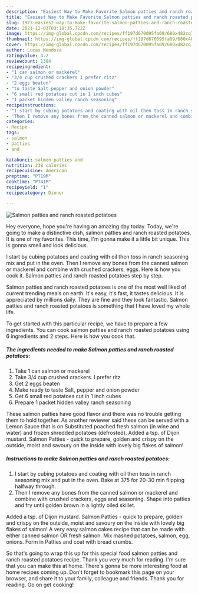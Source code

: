 ```yaml
---
description: "Easiest Way to Make Favorite Salmon patties and ranch roasted potatoes"
title: "Easiest Way to Make Favorite Salmon patties and ranch roasted potatoes"
slug: 1973-easiest-way-to-make-favorite-salmon-patties-and-ranch-roasted-potatoes
date: 2021-12-03T03:18:35.722Z
image: https://img-global.cpcdn.com/recipes/ff197d670095fa09/680x482cq70/salmon-patties-and-ranch-roasted-potatoes-recipe-main-photo.jpg
thumbnail: https://img-global.cpcdn.com/recipes/ff197d670095fa09/680x482cq70/salmon-patties-and-ranch-roasted-potatoes-recipe-main-photo.jpg
cover: https://img-global.cpcdn.com/recipes/ff197d670095fa09/680x482cq70/salmon-patties-and-ranch-roasted-potatoes-recipe-main-photo.jpg
author: Lucas Mendoza
ratingvalue: 4.2
reviewcount: 1384
recipeingredient:
- "1 can salmon or mackerel"
- "3/4 cup crushed crackers I prefer ritz"
- "2 eggs beaten"
- "to taste Salt pepper and onion powder"
- "6 small red potatoes cut in 1 inch cubes"
- "1 packet hidden valley ranch seasoning"
recipeinstructions:
- "I start by cubing potatoes and coating with oil then toss in ranch seasoning mix and put in the oven. Bake at 375 for 20-30 min flipping halfway through."
- "Then I remove any bones from the canned salmon or mackerel and combine with crushed crackers, eggs and seasoning. Shape into patties and fry until golden brown in a lightly oiled skillet."
categories:
- Recipe
tags:
- salmon
- patties
- and

katakunci: salmon patties and 
nutrition: 238 calories
recipecuisine: American
preptime: "PT19M"
cooktime: "PT41M"
recipeyield: "1"
recipecategory: Dinner

---
```



![Salmon patties and ranch roasted potatoes](https://img-global.cpcdn.com/recipes/ff197d670095fa09/680x482cq70/salmon-patties-and-ranch-roasted-potatoes-recipe-main-photo.jpg)

Hey everyone, hope you're having an amazing day today. Today, we're going to make a distinctive dish, salmon patties and ranch roasted potatoes. It is one of my favorites. This time, I'm gonna make it a little bit unique. This is gonna smell and look delicious.

I start by cubing potatoes and coating with oil then toss in ranch seasoning mix and put in the oven. Then I remove any bones from the canned salmon or mackerel and combine with crushed crackers, eggs. Here is how you cook it. Salmon patties and ranch roasted potatoes step by step.

Salmon patties and ranch roasted potatoes is one of the most well liked of current trending meals on earth. It's easy, it's fast, it tastes delicious. It is appreciated by millions daily. They are fine and they look fantastic. Salmon patties and ranch roasted potatoes is something that I have loved my whole life.


To get started with this particular recipe, we have to prepare a few ingredients. You can cook salmon patties and ranch roasted potatoes using 6 ingredients and 2 steps. Here is how you cook that.

<!--inarticleads1-->

##### The ingredients needed to make Salmon patties and ranch roasted potatoes:

1. Take 1 can salmon or mackerel
1. Take 3/4 cup crushed crackers. I prefer ritz
1. Get 2 eggs beaten
1. Make ready to taste Salt, pepper and onion powder
1. Get 6 small red potatoes cut in 1 inch cubes
1. Prepare 1 packet hidden valley ranch seasoning


These salmon patties have good flavor and there was no trouble getting them to hold together. As another reviewer said these can be served with a Lemon Sauce that is on Substituted poached fresh salmon (in wine and water) and frozen shredded potatoes (defrosted). Added a tsp. of Dijon mustard. Salmon Patties - quick to prepare, golden and crispy on the outside, moist and savoury on the inside with lovely big flakes of salmon! 

<!--inarticleads2-->

##### Instructions to make Salmon patties and ranch roasted potatoes:

1. I start by cubing potatoes and coating with oil then toss in ranch seasoning mix and put in the oven. Bake at 375 for 20-30 min flipping halfway through.
1. Then I remove any bones from the canned salmon or mackerel and combine with crushed crackers, eggs and seasoning. Shape into patties and fry until golden brown in a lightly oiled skillet.


Added a tsp. of Dijon mustard. Salmon Patties - quick to prepare, golden and crispy on the outside, moist and savoury on the inside with lovely big flakes of salmon! A very easy salmon cakes recipe that can be made with either canned salmon OR fresh salmon. Mix mashed potatoes, salmon, egg, onions. Form in Patties and coat with bread crumbs. 

So that's going to wrap this up for this special food salmon patties and ranch roasted potatoes recipe. Thank you very much for reading. I'm sure that you can make this at home. There's gonna be more interesting food at home recipes coming up. Don't forget to bookmark this page on your browser, and share it to your family, colleague and friends. Thank you for reading. Go on get cooking!
